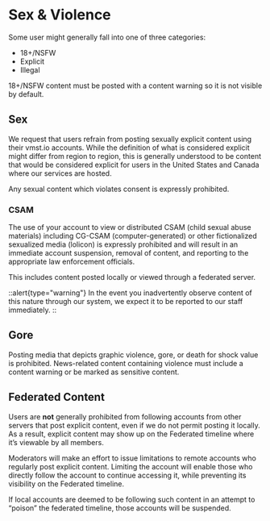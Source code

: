 # Sex & Violence

Some user might generally fall into one of three categories:

* 18+/NSFW
* Explicit
* Illegal

18+/NSFW content must be posted with a content warning so it is not visible by default.

## Sex

We request that users refrain from posting sexually explicit content using their vmst.io accounts.
While the definition of what is considered explicit might differ from region to region, this is generally understood to be content that would be considered explicit for users in the United States and Canada where our services are hosted.

Any sexual content which violates consent is expressly prohibited.

### CSAM

The use of your account to view or distributed CSAM (child sexual abuse materials) including CG-CSAM (computer-generated) or other fictionalized sexualized media (lolicon) is expressly prohibited and will result in an immediate account suspension, removal of content, and reporting to the appropriate law enforcement officials.

This includes content posted locally or viewed through a federated server.

::alert{type="warning"}
In the event you inadvertently observe content of this nature through our system, we expect it to be reported to our staff immediately.
::

## Gore

Posting media that depicts graphic violence, gore, or death for shock value is prohibited.
News-related content containing violence must include a content warning or be marked as sensitive content.

## Federated Content

Users are **not** generally prohibited from following accounts from other servers that post explicit content, even if we do not permit posting it locally.
As a result, explicit content may show up on the Federated timeline where it’s viewable by all members.

Moderators will make an effort to issue limitations to remote accounts who regularly post explicit content.
Limiting the account will enable those who directly follow the account to continue accessing it, while preventing its visibility on the Federated timeline.

If local accounts are deemed to be following such content in an attempt to “poison” the federated timeline, those accounts will be suspended.
